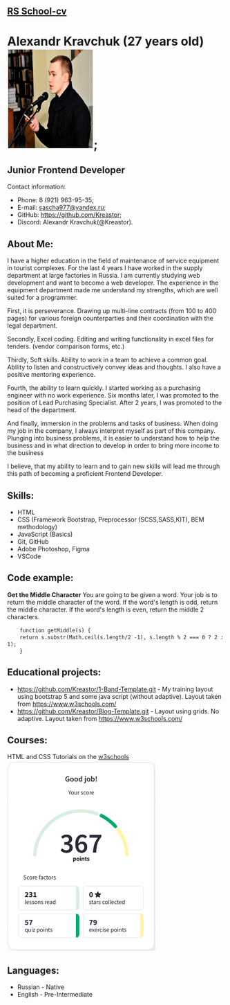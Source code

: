 ## **[RS School-cv](https://rs.school/js/)** 
#  **Alexandr Kravchuk (27 years old)**![photo me](img/me.png "Me");
## **Junior Frontend Developer**
Contact information:  

   * Phone: 8 (921) 963-95-35;
   * E-mail: sascha977@yandex.ru;
   * GitHub: <https://github.com/Kreastor>;
   * Discord: Alexandr Kravchuk(@Kreastor).

## **About Me:**

  I have a higher education in the field of maintenance of service equipment in tourist complexes.
  For the last 4 years I have worked in the supply department at large factories in Russia.
  I am currently studying web development and want to become a web developer. The experience in the equipment department made me understand my strengths, which are well suited for a programmer.

  First, it is perseverance. Drawing up multi-line contracts (from 100 to 400 pages) for various foreign counterparties and their coordination with the legal department.

  Secondly, Excel coding. Editing and writing functionality in excel files for tenders. (vendor comparison forms, etc.)

  Thirdly, Soft skills. Ability to work in a team to achieve a common goal. Ability to listen and constructively convey ideas and thoughts. I also have a positive mentoring experience.

  Fourth, the ability to learn quickly. I started working as a purchasing engineer with no work experience. Six months later, I was promoted to the position of Lead Purchasing Specialist. After 2 years, I was promoted to the head of the department.

  And finally, immersion in the problems and tasks of business. When doing my job in the company, I always interpret myself as part of this company. Plunging into business problems, it is easier to understand how to help the business and in what direction to develop in order to bring more income to the business

  I believe, that my ability to learn and to gain new skills will lead me through this path of becoming a proficient Frontend Developer.

## **Skills:**

  * HTML
  * CSS (Framework Bootstrap, Preprocessor (SCSS,SASS,KIT), BEM methodology)
  * JavaScript (Basics)
  * Git, GitHub
  * Adobe Photoshop, Figma
  * VSCode

 ## **Code example:**

**Get the Middle Character**
  You are going to be given a word. Your job is to return the middle character of the word. If the word's length is odd, return the middle character. If the word's length is even, return the middle 2 characters.

```
    function getMiddle(s) {
    return s.substr(Math.ceil(s.length/2 -1), s.length % 2 === 0 ? 2 : 1);
    }  
```
## **Educational projects:**

  * <https://github.com/Kreastor/1-Band-Template.git> - My training layout using bootstrap 5 and some java script (without adaptive). Layout taken from <https://www.w3schools.com/>
  * <https://github.com/Kreastor/Blog-Template.git> - Layout using grids. No adaptive. Layout taken from <https://www.w3schools.com/>

## **Courses:**
HTML and CSS Tutorials on the [w3schools](https://www.w3schools.com/) ![Course](img/Course.PNG)
## **Languages:**

  * Russian - Native
  * English - Pre-Intermediate
    